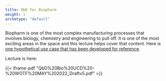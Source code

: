 ```yaml
---
title: QbD for Biopharm
weight: 1
archetype: "default"
---
```


Biopharm is one of the most complex manufacturing processes that involves biology, chemistry and engineering to pull off.  It is one of the most exciting areas in the space and this lecture helps cover that content.  Here is [one hypothetical use case that has been developed for reference](https://ispe.org/sites/default/files/initiatives/pqli/a-mab-case-study-version.pdf).

Lecture is here:

{{< iframe-pdf "QbD%20Bio%20UCD%20-%20WOTF%20MAY%202022_Draftv5.pdf" >}}

